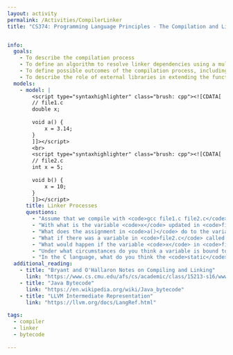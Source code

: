 ```yaml
---
layout: activity
permalink: /Activities/CompilerLinker
title: "CS374: Programming Language Principles - The Compilation and Linking Processes"


info: 
  goals: 
    - To describe the compilation process
    - To define an algorithm to resolve linker dependencies using a multi-pass approach
    - To define possible outcomes of the compilation process, including assembly code, machine code, and intermediate bytecode
    - To describe the role of external libraries in extending the functionality of a programming language and the mechanisms for integrating them
  models:
    - model: |
        <script type="syntaxhighlighter" class="brush: cpp"><![CDATA[
        // file1.c
        double x; 
        
        void a() {
            x = 3.14;
        }
        ]]></script> 
        <br>
        <script type="syntaxhighlighter" class="brush: cpp"><![CDATA[
        // file2.c
        int x = 5;
        
        void b() {
            x = 10;
        }
        ]]></script>
      title: Linker Processes
      questions:
        - "Assume that we compile with <code>gcc file1.c file2.c</code>.  What does the compiler have to do with the variable <code>x</code> in <code>file1.c</code>, since it does not yet know here the variable is declared?"
        - "With what is the variable <code>x</code> updated in <code>file1.c</code> once it can resolve it to <code>int x</code> in <code>file2.c</code>?"
        - "What does the assignment in <code>a()</code> do to the variable in <code>file2.c</code>?"
        - "What if there was a variable in <code>file2.c</code> called <code>a</code>?"
        - "What would happen if the variable <code>x</code> in <code>file1.c</code> was also initialized to a value when it was first declared?"
        - "Under what circumstances do you think a variable is bound to a global, versus a linker error?"
        - "In the C language, what do you think the <code>static</code> keyword does?  How can we use this to protect global variables inside externally linked library functions?"
  additional_reading:
    - title: "Bryant and O'Hallaron Notes on Compiling and Linking"
      link: "https://www.cs.cmu.edu/afs/cs/academic/class/15213-s16/www/lectures/12-linking.pdf"
    - title: "Java Bytecode"
      link: "https://en.wikipedia.org/wiki/Java_bytecode"
    - title: "LLVM Intermediate Representation"
      link: "https://llvm.org/docs/LangRef.html"
      
tags:
  - compiler
  - linker
  - bytecode
  
---
```


